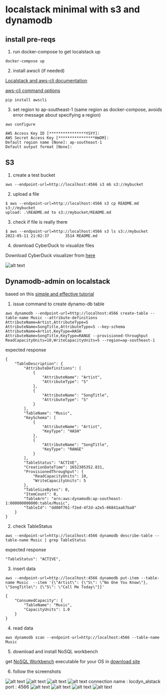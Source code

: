# localstack minimal with s3 and dynamodb

## install pre-reqs

1. run docker-compose to get localstack up

```
docker-compose up

```


2. install awscli (if needed)

[Localstack and aws-cli documentation](https://docs.localstack.cloud/integrations/aws-cli/)

[aws-cli command options](https://docs.aws.amazon.com/cli/latest/userguide/cli-configure-options.html)

```
pip install awscli

```

3. set region to ap-southeast-1 (same region as docker-compose, avoids error message about specifying a region)

```
aws configure

AWS Access Key ID [****************YSYY]:
AWS Secret Access Key [****************HmDM]:
Default region name [None]: ap-southeast-1
Default output format [None]:
```

## S3

1. create a test bucket
```
aws --endpoint-url=http://localhost:4566 s3 mb s3://mybucket
```

2. upload a file

```
$ aws --endpoint-url=http://localhost:4566 s3 cp README.md s3://mybucket
upload: .\README.md to s3://mybucket/README.md
```

3. check if file is really there    

```
$ aws --endpoint-url=http://localhost:4566 s3 ls s3://mybucket
2022-05-11 21:02:37       3514 README.md
```

4. download CyberDuck to visualize files

Download CyberDuck visualizer from [here](https://cyberduck.io/download/)

![alt text](docs\img\s3_00.png "07")


## Dynamodb-admin on localstack

based on this [simple and effective tutorial](https://onexlab-io.medium.com/docker-compose-dynamodb-localstack-a967a8f49a0e)


1. issue command to create dynamo-db table

```
aws dynamodb --endpoint-url=http://localhost:4566 create-table --table-name Music --attribute-definitions AttributeName=Artist,AttributeType=S AttributeName=SongTitle,AttributeType=S --key-schema AttributeName=Artist,KeyType=HASH AttributeName=SongTitle,KeyType=RANGE --provisioned-throughput ReadCapacityUnits=10,WriteCapacityUnits=5 --region=ap-southeast-1

```

expected response

```
{
    "TableDescription": {
        "AttributeDefinitions": [
            {
                "AttributeName": "Artist",
                "AttributeType": "S"
            },
            {
                "AttributeName": "SongTitle",
                "AttributeType": "S"
            }
        ],
        "TableName": "Music",
        "KeySchema": [
            {
                "AttributeName": "Artist",
                "KeyType": "HASH"
            },
            {
                "AttributeName": "SongTitle",
                "KeyType": "RANGE"
            }
        ],
        "TableStatus": "ACTIVE",
        "CreationDateTime": 1652305352.831,
        "ProvisionedThroughput": {
            "ReadCapacityUnits": 10,
            "WriteCapacityUnits": 5
        },
        "TableSizeBytes": 0,
        "ItemCount": 0,
        "TableArn": "arn:aws:dynamodb:ap-southeast-1:000000000000:table/Music",
        "TableId": "dd00f761-f2ed-4f2d-a2e5-06841aa67ba8"
    }
}
```

2. check TableStatus

```
aws --endpoint-url=http://localhost:4566 dynamodb describe-table --table-name Music | grep TableStatus
```

expected response
```
"TableStatus": "ACTIVE",
```

3. insert data

```
aws --endpoint-url=http://localhost:4566 dynamodb put-item --table-name Music  --item '{\"Artist\": {\"S\": \"No One You Know\"}, \"SongTitle\": {\"S\": \"Call Me Today\"}}'

{
    "ConsumedCapacity": {
        "TableName": "Music",
        "CapacityUnits": 1.0
    }
}
```


4. read data

```
aws dynamodb scan --endpoint-url=http://localhost:4566 --table-name Music
```

5. download and install NoSQL workbench

get [NoSQL Workbench](https://docs.aws.amazon.com/amazondynamodb/latest/developerguide/workbench.html) executable for your OS in [download site](https://docs.aws.amazon.com/amazondynamodb/latest/developerguide/workbench.settingup.html)

6. follow the screenshots

![alt text](docs\img\dyn_00.png "00")
![alt text](docs\img\dyn_01.png "01")
![alt text](docs\img\dyn_02.png "02")
![alt text](docs\img\dyn_03.png "03")
connection name : locdyn_alstack port : 4566
![alt text](docs\img\dyn_04.png "04")
![alt text](docs\img\dyn_05.png "05")
![alt text](docs\img\dyn_06.png "06")
![alt text](docs\img\dyn_07.png "07")





